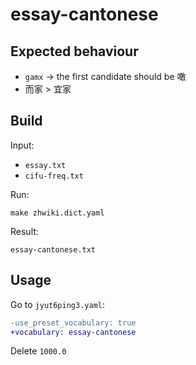 # essay-cantonese

## Expected behaviour

- `gamx` → the first candidate should be 噉
- 而家 > 宜家

## Build

Input:

- `essay.txt`
- `cifu-freq.txt`

Run:

`make zhwiki.dict.yaml`

Result:

`essay-cantonese.txt`

## Usage

Go to `jyut6ping3.yaml`:

```diff
-use_preset_vocabulary: true
+vocabulary: essay-cantonese
```

Delete `1000.0`
